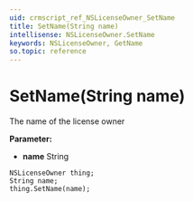```yaml
---
uid: crmscript_ref_NSLicenseOwner_SetName
title: SetName(String name)
intellisense: NSLicenseOwner.SetName
keywords: NSLicenseOwner, GetName
so.topic: reference
---
```


# SetName(String name)

The name of the license owner

**Parameter:** 
* **name** String

```crmscript
NSLicenseOwner thing;
String name;
thing.SetName(name);
```

